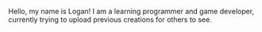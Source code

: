 Hello, my name is Logan! I am a learning programmer and game developer, currently trying to upload previous creations for others to see.
